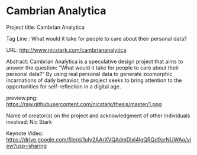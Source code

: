 ﻿# Cambrian Analytica

Project title: Cambrian Analytica

Tag Line : What would it take for people to care about their personal data?

URL: http://www.nicstark.com/cambriananalytica

Abstract:
Cambrian Analytica is a speculative design project that aims to answer the question:
“What would it take for people to care about their personal data?”
By using real personal data to generate zoomorphic incarnations of daily behavior, the project seeks to bring attention to the opportunities for self-reflection in a digital age.

preview.png:
https://raw.githubusercontent.com/nicstark/thesis/master/1.png

Name of creator(s) on the project and acknowledgment of other individuals involved: Nic Stark


Keynote Video: https://drive.google.com/file/d/1uIy2AArXVQAdmDlxl4lgQRQd9arNUWAo/view?usp=sharing
